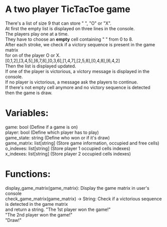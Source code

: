 # A two player TicTacToe game
There's a list of size 9 that can store " ", "O" or "X".  
At first the empty list is displayed on three lines in the console.  
The players play one at a time.  
They have to choose an **empty** cell containing " " from 0 to 8.  
After each stroke, we check if a victory sequence is present in the game matrix  
for on of the player O or X.  
[0,1,2],[3,4,5],[6,7,8],[0,3,6],[1,4,7],[2,5,8],[0,4,8],[6,4,2]  
Then the list is displayed updated.  
If one of the player is victorious, a victory message is displayed in the console.  
If no player is victorious, a message ask the players to continue.  
If there's not empty cell anymore and no victory sequence is detected  
then the game is draw.  

# Variables:
   game: bool (Define if a game is on)  
   player: bool (Define which player has to play)  
   game_state: string (Define who won or if it's draw)  
   game_matrix: list[string] (Store game information, occupied and free cells)  
   o_indexes: list[string] (Store player 1 occupied cells indexes)  
   x_indexes: list[string] (Store player 2 occupied cells indexes)  

# Functions:
   display_game_matrix(game_matrix): Display the game matrix in user's console  
   check_game_matrix(game_matrix) -> String: Check if a victorious sequence is detected in the game matrix  
                                             and return a string. "The 1st player won the game!"  
                                                                  "The 2nd player won the game!"  
                                                                  "Draw!"  
